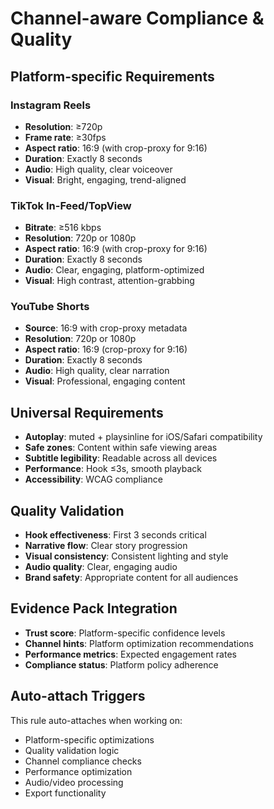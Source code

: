# Channel-aware Compliance & Quality

## Platform-specific Requirements

### Instagram Reels
- **Resolution**: ≥720p
- **Frame rate**: ≥30fps
- **Aspect ratio**: 16:9 (with crop-proxy for 9:16)
- **Duration**: Exactly 8 seconds
- **Audio**: High quality, clear voiceover
- **Visual**: Bright, engaging, trend-aligned

### TikTok In-Feed/TopView
- **Bitrate**: ≥516 kbps
- **Resolution**: 720p or 1080p
- **Aspect ratio**: 16:9 (with crop-proxy for 9:16)
- **Duration**: Exactly 8 seconds
- **Audio**: Clear, engaging, platform-optimized
- **Visual**: High contrast, attention-grabbing

### YouTube Shorts
- **Source**: 16:9 with crop-proxy metadata
- **Resolution**: 720p or 1080p
- **Aspect ratio**: 16:9 (crop-proxy for 9:16)
- **Duration**: Exactly 8 seconds
- **Audio**: High quality, clear narration
- **Visual**: Professional, engaging content

## Universal Requirements
- **Autoplay**: muted + playsinline for iOS/Safari compatibility
- **Safe zones**: Content within safe viewing areas
- **Subtitle legibility**: Readable across all devices
- **Performance**: Hook ≤3s, smooth playback
- **Accessibility**: WCAG compliance

## Quality Validation
- **Hook effectiveness**: First 3 seconds critical
- **Narrative flow**: Clear story progression
- **Visual consistency**: Consistent lighting and style
- **Audio quality**: Clear, engaging audio
- **Brand safety**: Appropriate content for all audiences

## Evidence Pack Integration
- **Trust score**: Platform-specific confidence levels
- **Channel hints**: Platform optimization recommendations
- **Performance metrics**: Expected engagement rates
- **Compliance status**: Platform policy adherence

## Auto-attach Triggers
This rule auto-attaches when working on:
- Platform-specific optimizations
- Quality validation logic
- Channel compliance checks
- Performance optimization
- Audio/video processing
- Export functionality
